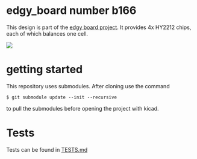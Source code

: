 # edgy_board number b166
This design is part of the [edgy board project](https://github.com/skunkforce/edgy_boards). It provides 4x HY2212 chips, each of which balances one cell.

![](/board/board.png)

# getting started
This repository uses submodules. After cloning use the command 

```$ git submodule update --init --recursive```

to pull the submodules before opening the project with kicad. 

# Tests
Tests can be found in [TESTS.md](TESTS.md)

